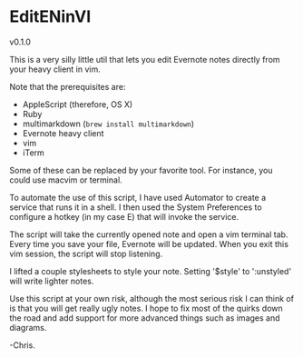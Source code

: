 # EditENinVI

v0.1.0

This is a very silly little util that lets you edit Evernote notes directly from your heavy client in vim.

Note that the prerequisites are:

- AppleScript (therefore, OS X)
- Ruby
- multimarkdown (`brew install multimarkdown`)
- Evernote heavy client
- vim
- iTerm

Some of these can be replaced by your favorite tool. For instance, you could use macvim or terminal.

To automate the use of this script, I have used Automator to create a service that runs it in a shell. I then used the System Preferences to configure a hotkey (in my case <opt><cmd>E) that will invoke the service.

The script will take the currently opened note and open a vim terminal tab. Every time you save your file, Evernote will be updated. When you exit this vim session, the script will stop listening.

I lifted a couple stylesheets to style your note. Setting '$style' to ':unstyled' will write lighter notes.

Use this script at your own risk, although the most serious risk I can think of is that you will get really ugly notes. I hope to fix most of the quirks down the road and add support for more advanced things such as images and diagrams.

-Chris.
